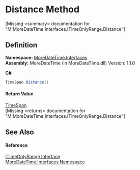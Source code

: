 # Distance Method


\[Missing &lt;summary&gt; documentation for "M:MoreDateTime.Interfaces.ITimeOnlyRange.Distance"\]



## Definition
**Namespace:** <a href="N_MoreDateTime_Interfaces">MoreDateTime.Interfaces</a>  
**Assembly:** MoreDateTime (in MoreDateTime.dll) Version: 1.1.0

**C#**
``` C#
TimeSpan Distance()
```



#### Return Value
<a href="https://learn.microsoft.com/dotnet/api/system.timespan" target="_blank" rel="noopener noreferrer">TimeSpan</a>  
\[Missing &lt;returns&gt; documentation for "M:MoreDateTime.Interfaces.ITimeOnlyRange.Distance"\]

## See Also


#### Reference
<a href="T_MoreDateTime_Interfaces_ITimeOnlyRange">ITimeOnlyRange Interface</a>  
<a href="N_MoreDateTime_Interfaces">MoreDateTime.Interfaces Namespace</a>  
